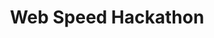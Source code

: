 ---
title: "Web Speed Hackathon"
createdAt: "2024-03-06"
updatedAt: "2024-03-06"
description: ""
---